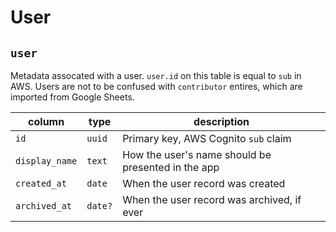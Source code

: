 # User

## `user`

Metadata assocated with a user. `user.id` on this table is equal to `sub` in
AWS. Users are not to be confused with `contributor` entires, which are imported
from Google Sheets.

| column         | type    | description                                        |
| -------------- | ------- | -------------------------------------------------- |
| `id`           | `uuid`  | Primary key, AWS Cognito `sub` claim               |
| `display_name` | `text`  | How the user's name should be presented in the app |
| `created_at`   | `date`  | When the user record was created                   |
| `archived_at`  | `date?` | When the user record was archived, if ever         |
